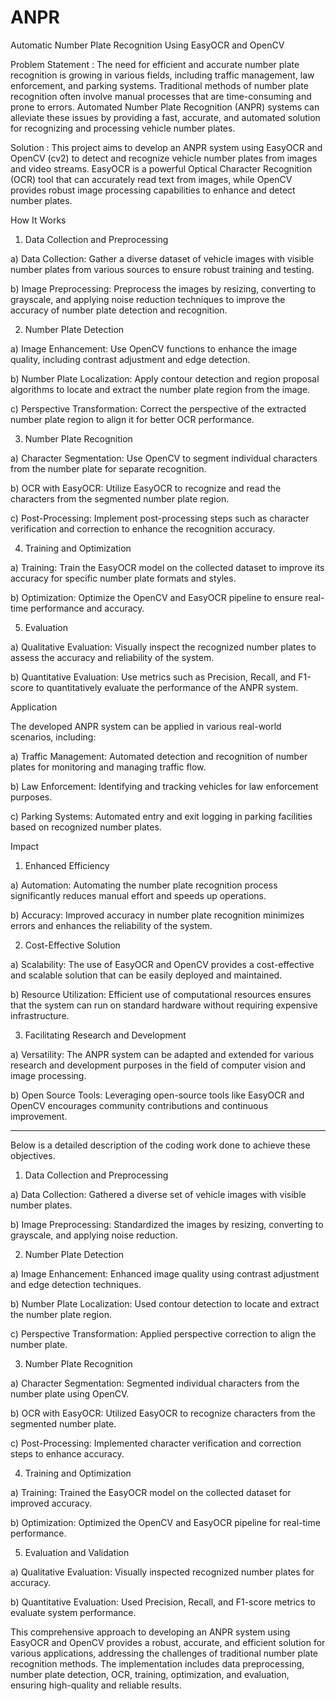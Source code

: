 # ANPR
Automatic Number Plate Recognition Using EasyOCR and OpenCV

Problem Statement : The need for efficient and accurate number plate recognition is growing in various fields, including traffic management, law enforcement, and parking systems. Traditional methods of number plate recognition often involve manual processes that are time-consuming and prone to errors. Automated Number Plate Recognition (ANPR) systems can alleviate these issues by providing a fast, accurate, and automated solution for recognizing and processing vehicle number plates.

Solution : This project aims to develop an ANPR system using EasyOCR and OpenCV (cv2) to detect and recognize vehicle number plates from images and video streams. EasyOCR is a powerful Optical Character Recognition (OCR) tool that can accurately read text from images, while OpenCV provides robust image processing capabilities to enhance and detect number plates.

How It Works

1. Data Collection and Preprocessing

a) Data Collection: Gather a diverse dataset of vehicle images with visible number plates from various sources to ensure robust training and testing.

b) Image Preprocessing: Preprocess the images by resizing, converting to grayscale, and applying noise reduction techniques to improve the accuracy of number plate detection and recognition.

2. Number Plate Detection

a) Image Enhancement: Use OpenCV functions to enhance the image quality, including contrast adjustment and edge detection.

b) Number Plate Localization: Apply contour detection and region proposal algorithms to locate and extract the number plate region from the image.

c) Perspective Transformation: Correct the perspective of the extracted number plate region to align it for better OCR performance.

3. Number Plate Recognition

a) Character Segmentation: Use OpenCV to segment individual characters from the number plate for separate recognition.

b) OCR with EasyOCR: Utilize EasyOCR to recognize and read the characters from the segmented number plate region.

c) Post-Processing: Implement post-processing steps such as character verification and correction to enhance the recognition accuracy.

4. Training and Optimization

a) Training: Train the EasyOCR model on the collected dataset to improve its accuracy for specific number plate formats and styles.

b) Optimization: Optimize the OpenCV and EasyOCR pipeline to ensure real-time performance and accuracy.

5. Evaluation

a) Qualitative Evaluation: Visually inspect the recognized number plates to assess the accuracy and reliability of the system.

b) Quantitative Evaluation: Use metrics such as Precision, Recall, and F1-score to quantitatively evaluate the performance of the ANPR system.


Application

The developed ANPR system can be applied in various real-world scenarios, including:

a) Traffic Management: Automated detection and recognition of number plates for monitoring and managing traffic flow.

b) Law Enforcement: Identifying and tracking vehicles for law enforcement purposes.

c) Parking Systems: Automated entry and exit logging in parking facilities based on recognized number plates.

Impact

1. Enhanced Efficiency

a) Automation: Automating the number plate recognition process significantly reduces manual effort and speeds up operations.

b) Accuracy: Improved accuracy in number plate recognition minimizes errors and enhances the reliability of the system.

2. Cost-Effective Solution

a) Scalability: The use of EasyOCR and OpenCV provides a cost-effective and scalable solution that can be easily deployed and maintained.

b) Resource Utilization: Efficient use of computational resources ensures that the system can run on standard hardware without requiring expensive infrastructure.

3. Facilitating Research and Development

a) Versatility: The ANPR system can be adapted and extended for various research and development purposes in the field of computer vision and image processing.

b) Open Source Tools: Leveraging open-source tools like EasyOCR and OpenCV encourages community contributions and continuous improvement.

----------------------------------------------------------------------------------------------------------------------------------------------------------------

Below is a detailed description of the coding work done to achieve these objectives.

1. Data Collection and Preprocessing

a) Data Collection: Gathered a diverse set of vehicle images with visible number plates.

b) Image Preprocessing: Standardized the images by resizing, converting to grayscale, and applying noise reduction.

2. Number Plate Detection

a) Image Enhancement: Enhanced image quality using contrast adjustment and edge detection techniques.

b) Number Plate Localization: Used contour detection to locate and extract the number plate region.

c) Perspective Transformation: Applied perspective correction to align the number plate.

3. Number Plate Recognition

a) Character Segmentation: Segmented individual characters from the number plate using OpenCV.

b) OCR with EasyOCR: Utilized EasyOCR to recognize characters from the segmented number plate.

c) Post-Processing: Implemented character verification and correction steps to enhance accuracy.

4. Training and Optimization

a) Training: Trained the EasyOCR model on the collected dataset for improved accuracy.

b) Optimization: Optimized the OpenCV and EasyOCR pipeline for real-time performance.

5. Evaluation and Validation

a) Qualitative Evaluation: Visually inspected recognized number plates for accuracy.

b) Quantitative Evaluation: Used Precision, Recall, and F1-score metrics to evaluate system performance.


This comprehensive approach to developing an ANPR system using EasyOCR and OpenCV provides a robust, accurate, and efficient solution for various applications, addressing the challenges of traditional number plate recognition methods. The implementation includes data preprocessing, number plate detection, OCR, training, optimization, and evaluation, ensuring high-quality and reliable results.
